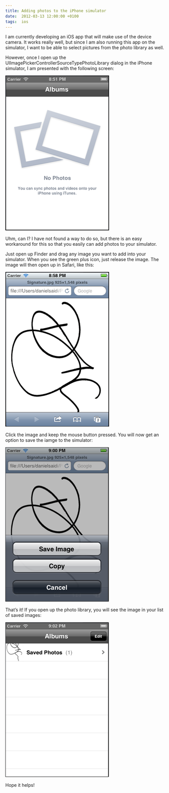 ```yaml
---
title: Adding photos to the iPhone simulator
date:  2012-03-13 12:00:00 +0100
tags:  ios
---
```


I am currently developing an iOS app that will make use of the device camera. It
works really well, but since I am also running this app on the simulator, I want
to be able to select pictures from the photo library as well.

However, once I open up the UIImagePickerControllerSourceTypePhotoLibrary dialog
in the iPhone simulator, I am presented with the following screen:

![No Photos iPhone screen](/assets/blog/2012/2012-03-13-1.png "No Photos – You can sync photos and videos onto your iPhone using iTunes.") 

Uhm, can I? I have not found a way to do so, but there is an easy workaround for
this so that you easily can add photos to your simulator.

Just open up Finder and drag any image you want to add into your simulator. When
you see the green plus icon, just release the image. The image will then open up
in Safari, like this:

![Safari browser screenshot](/assets/blog/2012/2012-03-13-2.png "The Safari browser shows the image that was dragged to the simulator.")

Click the image and keep the mouse button pressed. You will now get an option to
save the iamge to the simulator:

![Save option](/assets/blog/2012/2012-03-13-3.png "Press and hold the left mouse button to open the save and copy action sheet")

That’s it! If you open up the photo library, you will see the image in your list
of saved images:

![Photo library](/assets/blog/2012/2012-03-13-4.png "The photo is added to the photo library")

Hope it helps!